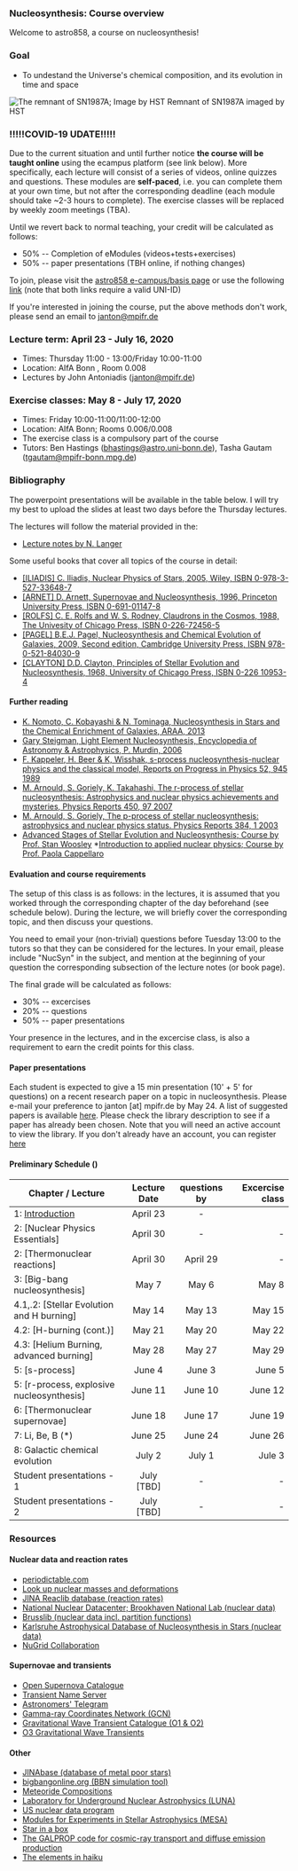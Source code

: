 ### Nucleosynthesis: Course overview 

Welcome to astro858, a course on nucleosynthesis! 

### Goal 
 * To undestand the Universe's chemical composition, and its evolution in time and space 
 
 
![The remnant of SN1987A; Image by HST](https://spacetelescope.org/static/archives/images/screen/opo1030a.jpg)
Remnant of SN1987A imaged by HST


### !!!!!COVID-19 UDATE!!!!!
Due to the current situation and until further notice __the course will be taught online__ using the ecampus platform (see link below). 
More specifically, each lecture will consist of a series of videos, online quizzes and questions. 
These modules are __self-paced__, i.e. you can complete them at your own time, but not after the corresponding deadline (each module should take ~2-3 hours to complete).
The exercise classes will be replaced by weekly zoom meetings (TBA). 

Until we revert back to normal teaching, your credit will be calculated as follows: 
* 50% -- Completion of eModules (videos+tests+exercises) 
* 50% -- paper presentations (TBH online, if nothing changes) 


To join, please visit the [astro858 e-campus/basis page](https://ecampus.uni-bonn.de/goto_ecampus_crs_1662948.html) or use 
the following [link](https://ecampus.uni-bonn.de/goto.php?target=crs_1662948_rcode5m6ALEajcM&client_id=ecampus) (note that both links require a valid UNI-ID)

If you're interested in joining the course, put the above methods don't work, please send an email to janton@mpifr.de 



### Lecture term: April 23  - July 16, 2020

* Times: Thursday 11:00 - 13:00/Friday 10:00-11:00  
* Location: AIfA Bonn , Room 0.008 
* Lectures by John Antoniadis (janton@mpifr.de)


### Exercise classes: May 8 - July 17, 2020

* Times: Friday 10:00-11:00/11:00-12:00 
* Location: AIfA Bonn; Rooms 0.006/0.008 
* The exercise class is a compulsory part of the course
* Tutors:  Ben Hastings (bhastings@astro.uni-bonn.de), Tasha Gautam (tgautam@mpifr-bonn.mpg.de) 


### Bibliography 
The powerpoint presentations will be available in the table below. I will try my best to upload the slides at least two days before the Thursday lectures. 

The lectures will follow the material provided in the: 
* [Lecture notes by N. Langer](lecture_notes/Nucleo_Langer.pdf)

Some useful books that cover all topics of the course in detail:
 
* [[ILIADIS] C. Iliadis, Nuclear Physics of Stars, 2005, Wiley, ISBN 0-978-3-527-33648-7](https://books.google.de/books?id=kLZNCAAAQBAJ&pg=PR4&dq=ISBN+978-3-527-33648-7&hl=en&sa=X&ved=0ahUKEwi99ofT7JXgAhWBBiwKHWxcD-8Q6AEIMTAB#v=onepage&q&f=false)
* [[ARNET] D. Arnett, Supernovae and Nucleosynthesis, 1996, Princeton University Press, ISBN 0-691-01147-8](https://ui.adsabs.harvard.edu/abs/1996snih.book.....A/abstract)
* [[ROLFS] C. E. Rolfs and W. S. Rodney, Claudrons in the Cosmos, 1988, The Univesity of Chicago Press, ISBN 0-226-72456-5](https://books.google.de/books?id=BHKLFPUS1RcC&printsec=frontcover&source=gbs_ge_summary_r&cad=0#v=onepage&q&f=false) 
* [[PAGEL] B.E.J. Pagel, Nucleosynthesis and Chemical  Evolution of  Galaxies, 2009, Second edition, Cambridge University Press, ISBN 978-0-521-84030-9](https://books.google.de/books?id=5z4_nJMRZEwC&pg=PA444&dq=B.E.J.+Pagel,+Nucleosynthesis+and+Chemical++Evolution+of++Galaxies&hl=en&sa=X&ved=0ahUKEwiLl7WX7ZXgAhWFDCwKHZAbCkcQ6wEIKTAA#v=onepage&q&f=false)
* [[CLAYTON] D.D. Clayton, Principles of Stellar Evolution and Nucleosynthesis, 1968, University of Chicago Press, ISBN 0-226 10953-4](https://books.google.de/books?id=8HSGFThnbvkC&printsec=frontcover&dq=D.D.+Clayton,+Principles+of+Stellar+Evolution+and+Nucleosynthesis&hl=en&sa=X&ved=0ahUKEwjO2aj47JXgAhWNhaYKHcwbABYQ6wEIKTAA#v=onepage&q&f=false)





#### Further reading
* [K. Nomoto, C. Kobayashi & N. Tominaga, Nucleosynthesis in Stars and the Chemical Enrichment of Galaxies, ARAA, 2013](https://www.annualreviews.org/doi/pdf/10.1146/annurev-astro-082812-140956)
* [Gary Steigman, Light Element Nucleosynthesis, Encyclopedia of Astronomy & Astrophysics, P. Murdin, 2006](http://www.astro.caltech.edu/~george/ay21/eaa/eaa-bbns.pdf)
* [F. Kappeler, H. Beer & K, Wisshak, s-process nucleosynthesis-nuclear physics and the classical model, Reports on Progress in Physics 52, 945 1989](https://iopscience.iop.org/article/10.1088/0034-4885/52/8/002)
* [M. Arnould, S. Goriely, K. Takahashi, The r-process of stellar nucleosynthesis: Astrophysics and nuclear physics achievements and mysteries, Physics Reports 450, 97 2007](https://arxiv.org/abs/0705.4512)
* [M. Arnould, S. Goriely, The p-process of stellar nucleosynthesis: astrophysics and nuclear physics status. Physics Reports 384, 1 2003](https://www.sciencedirect.com/science/article/abs/pii/S0370157303002424)
* [Advanced Stages of Stellar Evolution and Nucleosynthesis; Course by Prof. Stan Woosley](http://www.ucolick.org/~woosley/ay220cnotes19.html)
*[Introduction to applied nuclear physics; Course by Prof. Paola Cappellaro](https://ocw.mit.edu/courses/nuclear-engineering/22-02-introduction-to-applied-nuclear-physics-spring-2012/index.htm)




#### Evaluation and course requirements 
The setup of this class is as follows: in the lectures, it is assumed that you worked through the corresponding chapter of the day  beforehand (see schedule below). During the lecture, we will briefly cover the corresponding topic, and then discuss your questions. 

You need to email your (non-trivial) questions before Tuesday 13:00 to the tutors so that they can be considered for the lectures. 
In your email, please include "NucSyn" in the subject, and mention at the beginning of your question the corresponding subsection of the lecture notes (or book page).

The final grade will be calculated as follows: 
* 30% -- excercises
* 20% -- questions 
* 50% -- paper presentations 

Your presence in the lectures, and in the excercise class, is also a requirement to earn the credit points for this class. 

#### Paper presentations 
Each student is expected to give a 15 min presentation (10' + 5' for questions) on a recent research paper on a topic in nucleosynthesis. Please e-mail your preference to janton [at] mpifr.de by May 24. A list of suggested papers is available [here](https://ui.adsabs.harvard.edu/#user/libraries/srWK-pAGTZ-D1fpyllBK3g). Please check the library description to see if a paper has already been chosen. Note that you will need an active account to view the library. 
If you don't already have an account, you can register [here](https://ui.adsabs.harvard.edu/user/account/register)

#### Preliminary Schedule () 



| Chapter / Lecture                       |      Lecture Date        | questions by  | Excercise class |
| -------------                  |  :-------------:    |      :-------------:    |          -----:| 
| 1: [Introduction](presentations/Nuc_Lecture_1.pdf)                       |      April 23       |  -                   | 
| 2: [Nuclear Physics Essentials]                       |      April 30       |  -                   | -
| 2: [Thermonuclear reactions]     |      April 30       |              April 29|    -  | 
| 3: [Big-bang nucleosynthesis]	   |    May 7            |              May 6|   May 8 | 
| 4.1,.2: [Stellar Evolution and H burning]  |    May 14    |              May 13   | May 15  |
| 4.2: [H-burning (cont.)]|    May 21          |          May 20      | May 22|
| 4.3: [Helium Burning, advanced burning]|    May 28          |          May 27      | May 29|
| 5: [s-process]  |    June 4           |          June 3     | June 5 |
| 5: [r-process, explosive nucleosynthesis]    |    June 11           |            June 10    | June 12 |
| 6: [Thermonuclear supernovae]   |    June 18          |    June 17  | June 19 |
| 7: Li, Be, B (*)         |    June 25  | June 24  | June 26 |
| 8: Galactic chemical evolution    |   July 2  | July 1  | Jule 3  |
| Student presentations  - 1     |    July [TBD]         |         -            | - | 
| Student presentations  - 2     |    July [TBD]         |        -             | - |


### Resources

#### Nuclear data and reaction rates 

* [periodictable.com](http://periodictable.com/)
* [Look up nuclear masses and deformations](https://t2.lanl.gov/nis/data/astro/molnix96/massd.html)
* [JINA Reaclib database (reaction rates)](http://reaclib.jinaweb.org/)
* [National Nuclear Datacenter; Brookhaven National Lab (nuclear data)](https://www.nndc.bnl.gov/)
* [Brusslib (nuclear data incl. partition functions)](http://www.astro.ulb.ac.be/pmwiki/Brusslib/Partition)
* [Karlsruhe Astrophysical Database of Nucleosynthesis in Stars (nuclear data)](http://www.kadonis.org/)
* [NuGrid Collaboration](http://www.astro.keele.ac.uk/nugrid)

#### Supernovae and transients
* [Open Supernova Catalogue](https://sne.space/)
* [Transient Name Server](https://wis-tns.weizmann.ac.il/)
* [Astronomers' Telegram](http://www.astronomerstelegram.org/)
* [Gamma-ray Coordinates Network (GCN)](https://gcn.gsfc.nasa.gov/)
* [Gravitational Wave Transient Catalogue (O1 & O2)](https://www.gw-openscience.org/catalog/)
* [O3 Gravitational Wave Transients](https://gracedb.ligo.org/latest/)

#### Other 
* [JINAbase (database of metal poor stars)](https://jinabase.pythonanywhere.com/)
* [bigbangonline.org (BBN simulation tool)](http://bigbangonline.org/)
* [Meteoride Compositions](https://www.permanent.com/meteorite-compositions.html)
* [Laboratory for Underground Nuclear Astrophysics (LUNA)](https://luna.lngs.infn.it/)
* [US nuclear data program](https://www.nndc.bnl.gov/usndp/usndp-subject.html)
* [Modules for Experiments in Stellar Astrophysics (MESA)](http://mesa.sourceforge.net/)
* [Star in a box](https://starinabox.lco.global/)
* [The GALPROP code for cosmic-ray transport and diffuse emission production](https://galprop.stanford.edu/)
* [The elements in haiku](https://vis.sciencemag.org/chemhaiku/?fbclid=IwAR2CgQ5uAzS9EiO-_9OoX7aw8Efeb0WwQKzz8zyI0FLrH2RzhPNTw9tPi1A)




